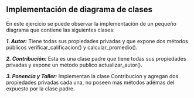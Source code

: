 ## Implementación de diagrama de clases 

En este ejercicio se puede observar la implementación de un pequeño diagrama que contiene las siguientes clases:

***1. Autor:*** Tiene todas sus propiedades privadas y que expone dos métodos públicos verificar_calificacion() y calcular_promedio().

***2. Contribución:*** Esta es una clase padre que tiene todas sus propiedades privadas y expone un método publico actualizar_autor().

***3. Ponencia y Taller:*** Implementan la clase Contribucion y agregan dos propiedades privadas cada una, no poseen mas métodos adémas del expuesto por la clase padre.

